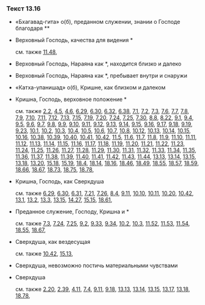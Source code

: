 ### Текст 13.16
	
- «Бхагавад-гита» о(б), преданном служении, знании о Господе благодаря **

	
- Верховный Господь, качества для видения *

	см. также  [11.48](../11/1148.md), 
	
- Верховный Господь, Нараяна как *, находится близко и далеко

	
- Верховный Господь, Нараяна как *, пребывает внутри и снаружи

	
- «Катха-упанишад» о(б), Кришне, как близком и далеком

	
- Кришна, Господь, верховное положение *

	см. также  [2.2](../02/0202.md),  [4.5](../04/0405.md),  [4.6](../04/0406.md),  [6.29](../06/0629.md),  [6.30](../06/0630.md),  [6.32](../06/0632.md),  [6.38](../06/0638.md),  [7.1](../07/0701.md),  [7.2](../07/0702.md),  [7.3](../07/0703.md),  [7.6](../07/0706.md),  [7.7](../07/0707.md),  [7.8](../07/0708.md),  [7.9](../07/0709.md),  [7.10](../07/0710.md),  [7.11](../07/0711.md),  [7.12](../07/0712.md),  [7.13](../07/0713.md),  [7.15](../07/0715.md),  [7.19](../07/0719.md),  [7.20](../07/0720.md),  [7.24](../07/0724.md),  [7.25](../07/0725.md),  [7.30](../07/0730.md),  [8.8](../08/0808.md),  [8.22](../08/0822.md),  [9.1](../09/0901.md),  [9.4](../09/0904.md),  [9.5](../09/0905.md),  [9.6](../09/0906.md),  [9.7](../09/0907.md),  [9.8](../09/0908.md),  [9.9](../09/0909.md),  [9.10](../09/0910.md),  [9.11](../09/0911.md),  [9.12](../09/0912.md),  [9.13](../09/0913.md),  [9.14](../09/0914.md),  [9.15](../09/0915.md),  [9.16](../09/0916.md),  [9.17](../09/0917.md),  [9.18](../09/0918.md),  [9.19](../09/0919.md),  [9.23](../09/0923.md),  [10.1](../10/1001.md),  [10.2](../10/1002.md),  [10.3](../10/1003.md),  [10.4](../10/1004.md),  [10.5](../10/1005.md),  [10.6](../10/1006.md),  [10.7](../10/1007.md),  [10.8](../10/1008.md),  [10.12](../10/1012.md),  [10.13](../10/1013.md),  [10.14](../10/1014.md),  [10.15](../10/1015.md),  [10.16](../10/1016.md),  [10.38](../10/1038.md),  [10.39](../10/1039.md),  [10.40](../10/1040.md),  [10.41](../10/1041.md),  [10.42](../10/1042.md),  [11.5](../11/1105.md),  [11.6](../11/1106.md),  [11.7](../11/1107.md),  [11.8](../11/1108.md),  [11.9](../11/1109.md),  [11.10](../11/1110.md),  [11.11](../11/1111.md),  [11.12](../11/1112.md),  [11.13](../11/1113.md),  [11.14](../11/1114.md),  [11.15](../11/1115.md),  [11.16](../11/1116.md),  [11.17](../11/1117.md),  [11.18](../11/1118.md),  [11.19](../11/1119.md),  [11.20](../11/1120.md),  [11.21](../11/1121.md),  [11.22](../11/1122.md),  [11.23](../11/1123.md),  [11.24](../11/1124.md),  [11.25](../11/1125.md),  [11.26](../11/1126.md),  [11.27](../11/1127.md),  [11.28](../11/1128.md),  [11.29](../11/1129.md),  [11.30](../11/1130.md),  [11.31](../11/1131.md),  [11.32](../11/1132.md),  [11.33](../11/1133.md),  [11.34](../11/1134.md),  [11.35](../11/1135.md),  [11.36](../11/1136.md),  [11.37](../11/1137.md),  [11.38](../11/1138.md),  [11.39](../11/1139.md),  [11.40](../11/1140.md),  [11.41](../11/1141.md),  [11.42](../11/1142.md),  [11.43](../11/1143.md),  [11.44](../11/1144.md),  [13.13](../13/1313.md),  [13.14](../13/1314.md),  [13.15](../13/1315.md),  [13.18](../13/1318.md),  [13.20](../13/1320.md),  [15.18](../15/1518.md),  [15.19](../15/1519.md),  [18.4](../18/1804.md),  [18.14](../18/1814.md),  [18.16](../18/1816.md),  [18.46](../18/1846.md),  [18.49](../18/1849.md),  [18.55](../18/1855.md),  [18.57](../18/1857.md),  [18.59](../18/1859.md),  [18.66](../18/1866.md),  [18.67](../18/1867.md),  [18.73](../18/1873.md),  [18.75](../18/1875.md),  [18.78](../18/1878.md), 
	
- Кришна, Господь, как Сверхдуша

	см. также  [6.29](../06/0629.md),  [6.30](../06/0630.md),  [6.31](../06/0631.md),  [7.21](../07/0721.md),  [7.26](../07/0726.md),  [8.4](../08/0804.md),  [9.11](../09/0911.md),  [10.10](../10/1010.md),  [10.11](../10/1011.md),  [10.20](../10/1020.md),  [10.42](../10/1042.md),  [13.1](../13/1301.md),  [13.2](../13/1302.md),  [13.3](../13/1303.md),  [13.15](../13/1315.md),  [14.27](../14/1427.md),  [15.15](../15/1515.md),  [18.61](../18/1861.md), 
	
- Преданное служение, Господу, Кришна и *

	см. также  [7.3](../07/0703.md),  [7.24](../07/0724.md),  [7.25](../07/0725.md),  [9.2](../09/0902.md),  [9.33](../09/0933.md),  [9.34](../09/0934.md),  [10.2](../10/1002.md),  [10.3](../10/1003.md),  [11.52](../11/1152.md),  [11.53](../11/1153.md),  [11.54](../11/1154.md),  [18.55](../18/1855.md),  [18.67](../18/1867.md), 
	
- Сверхдуша, как вездесущая

	см. также  [10.42](../10/1042.md),  [15.13](../15/1513.md), 
	
- Сверхдуша, невозможно постичь материальными чувствами

	
- Сверхдуша

	см. также  [2.20](../02/0220.md),  [2.39](../02/0239.md),  [4.11](../04/0411.md),  [7.4](../07/0704.md),  [9.11](../09/0911.md),  [9.18](../09/0918.md),  [13.13](../13/1313.md),  [13.14](../13/1314.md),  [13.15](../13/1315.md),  [13.17](../13/1317.md),  [13.18](../13/1318.md),  [18.78](../18/1878.md), 
